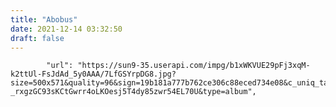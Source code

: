 ```yaml
---
title: "Abobus"
date: 2021-12-14 03:32:50
draft: false
---
```


            "url": "https://sun9-35.userapi.com/impg/b1xWKVUE29pFj3xqM-k2ttUl-FsJdAd_5y0AAA/7LfGSYrpDG8.jpg?size=500x571&quality=96&sign=19b181a777b762ce306c88eced734e08&c_uniq_tag=-_rxgzGC93sKCtGwrr4oLKOesj5T4dy85zwr54EL70U&type=album",
